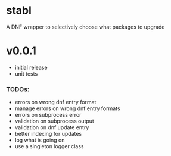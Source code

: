 # stabl
A DNF wrapper to selectively choose what packages to upgrade

# v0.0.1
- initial release
- unit tests

### TODOs:

- errors on wrong dnf entry format
- manage errors on wrong dnf entry formats
- errors on subprocess error
- validation on subprocess output
- validation on dnf update entry
- better indexing for updates
- log what is going on
- use a singleton logger class